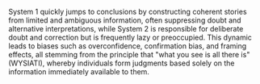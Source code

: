 System 1 quickly jumps to conclusions by constructing coherent stories from limited and ambiguous information, often suppressing doubt and alternative interpretations, while System 2 is responsible for deliberate doubt and correction but is frequently lazy or preoccupied. This dynamic leads to biases such as overconfidence, confirmation bias, and framing effects, all stemming from the principle that "what you see is all there is" (WYSIATI), whereby individuals form judgments based solely on the information immediately available to them.
